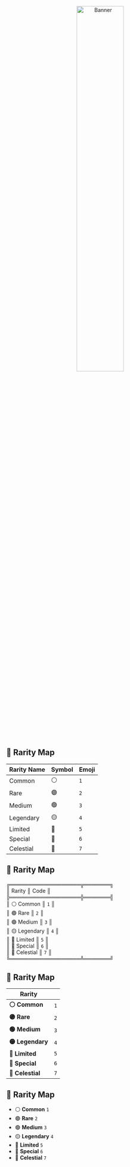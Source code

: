 <p align="center">
  <a href="https://t.me/lappiand">
    <img src="https://cdn.yuna0x0.com/yuna/img/72408310_p5.webp" alt="Banner" width="50%">
  </a>
</p>

## 🧩 Rarity Map

| Rarity Name  | Symbol | Emoji |
|--------------|--------|--------|
| Common       | ⚪️     | `1`    |
| Rare         | 🟣     | `2`    |
| Medium       | 🟢     | `3`    |
| Legendary    | 🟡     | `4`    |
| Limited      | 🔮     | `5`    |
| Special      | 💮     | `6`    |
| Celestial    | 🎐     | `7`    |

## 🧩 Rarity Map

╔═══════════════════╦═══════╗  
║     Rarity        ║ Code  ║  
╠═══════════════════╬═══════╣  
║ ⚪️ Common         ║  `1`  ║  
║ 🟣 Rare           ║  `2`  ║  
║ 🟢 Medium         ║  `3`  ║  
║ 🟡 Legendary      ║  `4`  ║  
║ 🔮 Limited        ║  `5`  ║  
║ 💮 Special        ║  `6`  ║  
║ 🎐 Celestial      ║  `7`  ║  
╚═══════════════════╩═══════╝  

## 🧩 Rarity Map

| Rarity        |   |
|---------------|---|
| **⚪️ Common** | `1` |
| **🟣 Rare**   | `2` |
| **🟢 Medium** | `3` |
| **🟡 Legendary** | `4` |
| **🔮 Limited** | `5` |
| **💮 Special** | `6` |
| **🎐 Celestial** | `7` |

## 🧩 Rarity Map

- ⚪️ **Common** `1`
- 🟣 **Rare** `2`
- 🟢 **Medium** `3`
- 🟡 **Legendary** `4`
- 🔮 **Limited** `5`
- 💮 **Special** `6`
- 🎐 **Celestial** `7`
